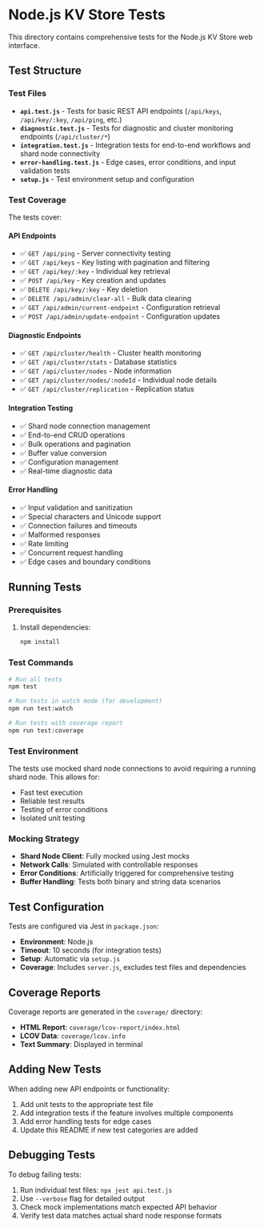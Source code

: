 # Node.js KV Store Tests

This directory contains comprehensive tests for the Node.js KV Store web interface.

## Test Structure

### Test Files

- **`api.test.js`** - Tests for basic REST API endpoints (`/api/keys`, `/api/key/:key`, `/api/ping`, etc.)
- **`diagnostic.test.js`** - Tests for diagnostic and cluster monitoring endpoints (`/api/cluster/*`)
- **`integration.test.js`** - Integration tests for end-to-end workflows and shard node connectivity
- **`error-handling.test.js`** - Edge cases, error conditions, and input validation tests
- **`setup.js`** - Test environment setup and configuration

### Test Coverage

The tests cover:

#### API Endpoints
- ✅ `GET /api/ping` - Server connectivity testing
- ✅ `GET /api/keys` - Key listing with pagination and filtering
- ✅ `GET /api/key/:key` - Individual key retrieval
- ✅ `POST /api/key` - Key creation and updates
- ✅ `DELETE /api/key/:key` - Key deletion
- ✅ `DELETE /api/admin/clear-all` - Bulk data clearing
- ✅ `GET /api/admin/current-endpoint` - Configuration retrieval
- ✅ `POST /api/admin/update-endpoint` - Configuration updates

#### Diagnostic Endpoints
- ✅ `GET /api/cluster/health` - Cluster health monitoring
- ✅ `GET /api/cluster/stats` - Database statistics
- ✅ `GET /api/cluster/nodes` - Node information
- ✅ `GET /api/cluster/nodes/:nodeId` - Individual node details
- ✅ `GET /api/cluster/replication` - Replication status

#### Integration Testing
- ✅ Shard node connection management
- ✅ End-to-end CRUD operations
- ✅ Bulk operations and pagination
- ✅ Buffer value conversion
- ✅ Configuration management
- ✅ Real-time diagnostic data

#### Error Handling
- ✅ Input validation and sanitization
- ✅ Special characters and Unicode support
- ✅ Connection failures and timeouts
- ✅ Malformed responses
- ✅ Rate limiting
- ✅ Concurrent request handling
- ✅ Edge cases and boundary conditions

## Running Tests

### Prerequisites

1. Install dependencies:
   ```bash
   npm install
   ```

### Test Commands

```bash
# Run all tests
npm test

# Run tests in watch mode (for development)
npm run test:watch

# Run tests with coverage report
npm run test:coverage
```

### Test Environment

The tests use mocked shard node connections to avoid requiring a running shard node. This allows for:

- Fast test execution
- Reliable test results
- Testing of error conditions
- Isolated unit testing

### Mocking Strategy

- **Shard Node Client**: Fully mocked using Jest mocks
- **Network Calls**: Simulated with controllable responses
- **Error Conditions**: Artificially triggered for comprehensive testing
- **Buffer Handling**: Tests both binary and string data scenarios

## Test Configuration

Tests are configured via Jest in `package.json`:

- **Environment**: Node.js
- **Timeout**: 10 seconds (for integration tests)
- **Setup**: Automatic via `setup.js`
- **Coverage**: Includes `server.js`, excludes test files and dependencies

## Coverage Reports

Coverage reports are generated in the `coverage/` directory:

- **HTML Report**: `coverage/lcov-report/index.html`
- **LCOV Data**: `coverage/lcov.info`
- **Text Summary**: Displayed in terminal

## Adding New Tests

When adding new API endpoints or functionality:

1. Add unit tests to the appropriate test file
2. Add integration tests if the feature involves multiple components
3. Add error handling tests for edge cases
4. Update this README if new test categories are added

## Debugging Tests

To debug failing tests:

1. Run individual test files: `npx jest api.test.js`
2. Use `--verbose` flag for detailed output
3. Check mock implementations match expected API behavior
4. Verify test data matches actual shard node response formats
